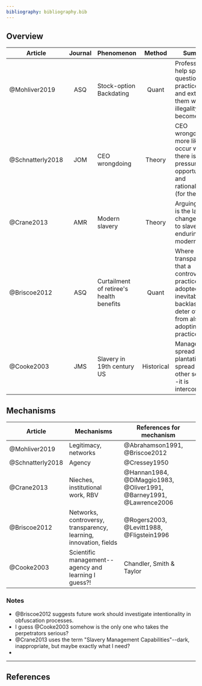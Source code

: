 ```yaml
---
bibliography: bibliography.bib
---
```


## Overview

Article             | Journal   | Phenomenon                                | Method        | Summary
------              | :-:       | -------                                   | :-:           | -------------------
@Mohliver2019       | ASQ       | Stock-option Backdating                   | Quant         | Professions help spread questionable practices--and extinguish them when illegality becomes clear!
@Schnatterly2018    | JOM       | CEO wrongdoing                            | Theory        | CEO wrongdoing more likely to occur where there is pressure, opportunity, and rationalization (for the action).
@Crane2013          | AMR       | Modern slavery                            | Theory        | Arguing that it is the lack of change that let to slavery enduring into modern times.
@Briscoe2012        | ASQ       | Curtailment of retiree's health benefits  | Quant         | Where it is transparent that a controversial practice is adopted, the inevitable backlash will deter others from also adopting that practice.
@Cooke2003          | JMS       | Slavery in 19th century US                | Historical    | Management spread through plantations as it spread through other sectors--it is interconnected!

## Mechanisms

Article         | Mechanisms                                                        | References for mechanism
---             | -----                                                             | --------
@Mohliver2019   | Legitimacy, networks                                              | @Abrahamson1991, @Briscoe2012
@Schnatterly2018| Agency                                                            | @Cressey1950
@Crane2013      | Nieches, institutional work, RBV                                  | @Hannan1984, @DiMaggio1983, @Oliver1991, @Barney1991, @Lawrence2006
@Briscoe2012    | Networks, controversy, transparency, learning, innovation, fields | @Rogers2003, @Levitt1988, @Fligstein1996
@Cooke2003      | Scientific management--agency and learning I guess?!              | Chandler, Smith & Taylor

### Notes

* @Briscoe2012 suggests future work should investigate intentionality in obfuscation processes.
* I guess @Cooke2003 somehow is the only one who takes the perpetrators serious?
* @Crane2013 uses the term "Slavery Management Capabilities"--dark, inappropriate, but maybe exactly what I need?
* 
---

## References
